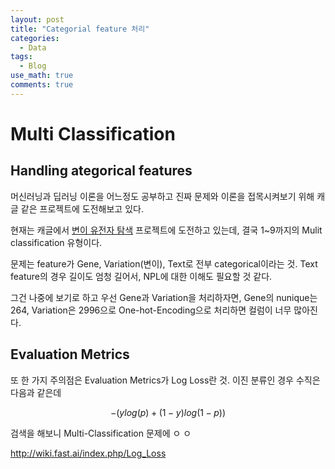 ```yaml
---
layout: post
title: "Categorial feature 처리" 
categories:
  - Data
tags:
  - Blog
use_math: true
comments: true
---
```


# Multi Classification
## Handling ategorical features

머신러닝과 딥러닝 이론을 어느정도 공부하고 진짜 문제와 이론을 접목시켜보기 위해 캐글 같은 프로젝트에 도전해보고 있다.

현재는 캐글에서 [변이 유전자 탐색](https://www.kaggle.com/c/msk-redefining-cancer-treatment/data) 프로젝트에 도전하고 있는데, 결국 1~9까지의 Mulit classification 유형이다.

문제는 feature가 Gene, Variation(변이), Text로 전부 categorical이라는 것. Text feature의 경우 길이도 엄청 길어서, NPL에 대한 이해도 필요할 것 같다.

그건 나중에 보기로 하고 우선 Gene과 Variation을 처리하자면, Gene의 nunique는 264, Variation은 2996으로 One-hot-Encoding으로 처리하면 컬럼이 너무 많아진다.

## Evaluation Metrics

또 한 가지 주의점은 Evaluation Metrics가 Log Loss란 것. 이진 분류인 경우 수직은 다음과 같은데

$$-(ylog(p)+(1-y)log(1-p))$$



검색을 해보니 Multi-Classification 문제에 ㅇ
ㅇ

http://wiki.fast.ai/index.php/Log_Loss

